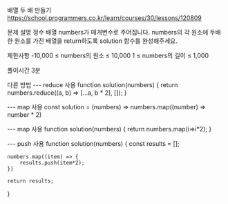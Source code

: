 배열 두 배 만들기
https://school.programmers.co.kr/learn/courses/30/lessons/120809

문제 설명
정수 배열 numbers가 매개변수로 주어집니다. numbers의 각 원소에 두배한 원소를 가진 배열을 return하도록 solution 함수를 완성해주세요.

제한사항
-10,000 ≤ numbers의 원소 ≤ 10,000
1 ≤ numbers의 길이 ≤ 1,000

풀이시간
3분

다른 방법
--- reduce 사용
function solution(numbers) {
return numbers.reduce((a, b) => [...a, b * 2], []);
}

--- map 사용
const solution = (numbers) => numbers.map((number) => number \* 2)

--- map 사용
function solution(numbers) {
return numbers.map(i=>i\*2);
}

--- push 사용
function solution(numbers) {
const results = [];

    numbers.map((item) => {
        results.push(item*2);
    })

    return results;

}
